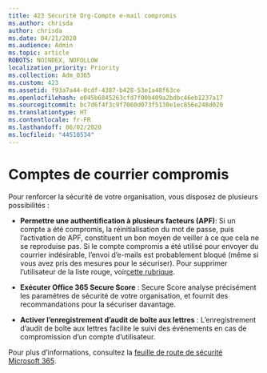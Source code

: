 ```yaml
---
title: 423 Sécurité Org-Compte e-mail compromis
ms.author: chrisda
author: chrisda
ms.date: 04/21/2020
ms.audience: Admin
ms.topic: article
ROBOTS: NOINDEX, NOFOLLOW
localization_priority: Priority
ms.collection: Adm_O365
ms.custom: 423
ms.assetid: f93a7a44-0cdf-4387-b428-53e1a48f63ce
ms.openlocfilehash: e045b6845263cfd7f00b409a2bdbc46eb1237a17
ms.sourcegitcommit: bc7d6f4f3c9f7060d073f5130e1ec856e248d020
ms.translationtype: HT
ms.contentlocale: fr-FR
ms.lasthandoff: 06/02/2020
ms.locfileid: "44510534"
---
```

# <a name="compromised-email-accounts"></a>Comptes de courrier compromis

Pour renforcer la sécurité de votre organisation, vous disposez de plusieurs possibilités :

- **Permettre une authentification à plusieurs facteurs (APF)**: Si un compte a été compromis, la réinitialisation du mot de passe, puis l’activation de APF, constituent un bon moyen de veiller à ce que cela ne se reproduise pas. Si le compte compromis a été utilisé pour envoyer du courrier indésirable, l’envoi d’e-mails est probablement bloqué (même si vous avez pris des mesures pour le sécuriser). Pour supprimer l’utilisateur de la liste rouge, voir[cette rubrique](https://technet.microsoft.com/library/ms.exch.eac.actioncenter.aspx).

- **Exécuter Office 365 Secure Score** : Secure Score analyse précisément les paramètres de sécurité de votre organisation, et fournit des recommandations pour la sécuriser davantage.

- **Activer l’enregistrement d’audit de boîte aux lettres** : L’enregistrement d’audit de boîte aux lettres facilite le suivi des événements en cas de compromission d’un compte d’utilisateur.

Pour plus d’informations, consultez la [feuille de route de sécurité Microsoft 365](https://docs.microsoft.com/microsoft-365/security/office-365-security/security-roadmap).

